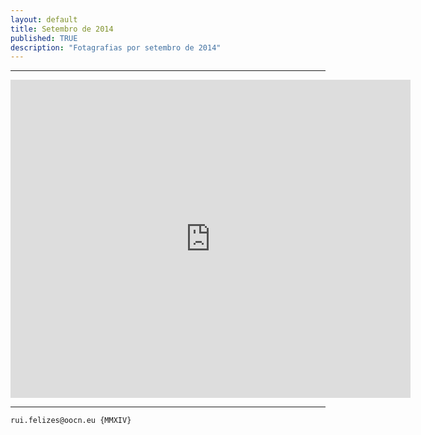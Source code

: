 ```yaml
---
layout: default
title: Setembro de 2014
published: TRUE
description: "Fotagrafias por setembro de 2014"
---
```

<!--2014-10-4-IX-MMXIV.md-->
<hr>
<iframe src="https://docs.google.com/a/oocn.eu/presentation/d/1-QL23k3BGyrtxl_Corcc04Fxk1T6BFKmQwKg7P9WP7g/embed?start=true&loop=true&delayms=5000" frameborder="0" width="640" height="509" allowfullscreen="true" mozallowfullscreen="true" webkitallowfullscreen="true"></iframe>
<hr>







































































```
rui.felizes@oocn.eu {MMXIV}
```

